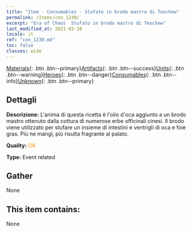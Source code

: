 ```yaml
---
title: "Item - Consumables - Stufato in brodo mastro di Teochew"
permalink: /Items/con_1230/
excerpt: "Era of Chaos  Stufato in brodo mastro di Teochew"
last_modified_at: 2021-03-18
locale: it
ref: "con_1230.md"
toc: false
classes: wide
---
```

 [Materials](/it/Items/){: .btn .btn--primary}[Artifacts](/it/Items/Artifacts/){: .btn .btn--success}[Units](/it/Items/Units/){: .btn .btn--warning}[Heroes](/it/Items/Heroes/){: .btn .btn--danger}[Consumables](/it/Items/Consumables/){: .btn .btn--info}[Unknown](/it/Items/Unknown/){: .btn .btn--primary}

## Dettagli
 **Descrizione:** L'anima di questa ricetta è l'olio d'oca aggiunto a un brodo mastro ottenuto dalla cottura di numerose erbe officinali cinesi. Il brodo viene utilizzato per stufare un insieme di intestini e ventrigli di oca e foie gras. Più ne mangi, più risulta fragrante al palato.

 **Quality:** <span style="color: #FF8C00">OK</span>

 **Type:** Event related

## Gather

  None

## This item contains:

  None

